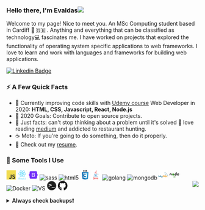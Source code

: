### Hello there, I'm Evaldas<a href="https://www.gautamkrishnar.com/"><img src="https://media.giphy.com/media/hvRJCLFzcasrR4ia7z/giphy.gif" width="25px"></a> 
<p>Welcome to my page!
Nice to meet you. An MSc Computing student based in Cardiff 🏴󠁧󠁢󠁷󠁬󠁳󠁿 🇬🇧 . Anything and everything that can be classified as technology💻 fascinates me. I have worked on projects that explored the functionality of operating system specific applications to web frameworks. I love to learn and work with languages and frameworks for building web applications.

[![Linkedin Badge](https://img.shields.io/badge/-Linkedin-blue?style=flat-square&logo=Linkedin&logoColor=white&link=https://https://www.linkedin.com/in/brian-collins-6426301ab/)](https://www.linkedin.com/in/brian-collins-6426301ab/)

<h3>⚡️ A Few Quick Facts</h3>

- 🌱 Currently improving code skills with [Udemy course][course1] Web Developer in 2020: <strong> HTML, CSS, Javascript, React, Node.js </strong>
- 🥅 2020 Goals: Contribute to open source projects.
- 🎉 Just facts: can't stop thinking about a problem until it's solved 🤔 love reading [medium][weblink] and addicted to restaurant hunting.
- ☕ Moto: If you're going to do something, then do it properly.
- 📙 Check out my <a href="https://drive.google.com/drive/folders/1-wiz2vpZHT7rAhwVfnbwrhIEBswJaX6R?usp=sharing">resume</a>.</li>

[weblink]: https://medium.com
[course1]: https://www.udemy.com/course/the-complete-web-developer-zero-to-mastery/learn/lecture/8582542#overview

<h3>🚀 Some Tools I Use</h3>
<p align="left">
<img src="https://raw.githubusercontent.com/devicons/devicon/master/icons/javascript/javascript-original.svg" alt="javascript" width="25" height="25"/>
<img src="https://raw.githubusercontent.com/devicons/devicon/master/icons/react/react-original-wordmark.svg" alt="react" width="25" height="25"/>
<img src="https://raw.githubusercontent.com/devicons/devicon/master/icons/bootstrap/bootstrap-plain.svg" alt="bootstrap" width="25" height="25"/>
<img src="https://devicons.github.io/devicon/devicon.git/icons/sass/sass-original.svg" alt="sass" width="25" height="25"/>
<img src="https://devicons.github.io/devicon/devicon.git/icons/html5/html5-original-wordmark.svg" alt="html5" width="25" height="25"/>
<img src="https://raw.githubusercontent.com/devicons/devicon/master/icons/css3/css3-original-wordmark.svg" alt="css3" width="25" height="25"/>
<img src="https://raw.githubusercontent.com/devicons/devicon/master/icons/java/java-original-wordmark.svg" alt="java" width="25" height="25"/>
<img src="https://devicons.github.io/devicon/devicon.git/icons/go/go-original.svg" alt="golang" width="25" height="25"/>
<img src="https://devicons.github.io/devicon/devicon.git/icons/mongodb/mongodb-original-wordmark.svg" alt="mongodb" width="25" height="25"/>
<img src="https://raw.githubusercontent.com/devicons/devicon/master/icons/mysql/mysql-original-wordmark.svg" alt="mysql" width="25" height="25"/>
<img src="https://raw.githubusercontent.com/devicons/devicon/master/icons/nodejs/nodejs-original-wordmark.svg" alt="nodejs" width="25" height="25"/>
<img src="https://devicons.github.io/devicon/devicon.git/icons/docker/docker-original-wordmark.svg" alt="Docker" width="25" height="25"/>
<img src="https://cdn.worldvectorlogo.com/logos/visual-studio-code-1.svg" alt="VS"  width="25" height="25"/>
<img src="https://raw.githubusercontent.com/github/explore/80688e429a7d4ef2fca1e82350fe8e3517d3494d/topics/terminal/terminal.png" alt="terminal" width="25" height="25"/>
<img src="https://raw.githubusercontent.com/github/explore/78df643247d429f6cc873026c0622819ad797942/topics/github/github.png" alt="GitHub" width="25" height="25"/>
<img align="right" src="https://github-readme-stats.vercel.app/api/top-langs/?username=softspike&layout=compact"/>
</p>



<details>
    <br>
    <summary><strong>Always check backups❗</strong></summary>
    ### a day in the life💭
<img align="left" src="https://media1.giphy.com/media/S26EeoOw4ESM8/giphy.gif"/>
    
    
</details>


